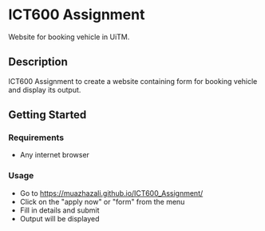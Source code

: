 # ICT600 Assignment

Website for booking vehicle in UiTM.

## Description

ICT600 Assignment to create a website containing form for booking vehicle and display its output.

## Getting Started

### Requirements

* Any internet browser

### Usage

* Go to https://muazhazali.github.io/ICT600_Assignment/
* Click on the "apply now" or "form" from the menu
* Fill in details and submit
* Output will be displayed

